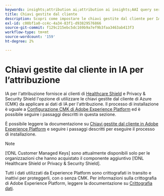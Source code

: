 ```yaml
---
keywords: insights;attribution ai;attribution ai insights;AAI query service;attribution queries;attribution scores; chiavi gestite dal cliente in AAI
title: Chiavi gestite dal cliente
description: Scopri come impostare le chiavi gestite dal cliente per IA per l’attribuzione.
exl-id: c00bf1a0-cc4c-4a34-83f1-d93829576866
source-git-commit: f129c215ebc5dc169b9a7ef9b3faa3463ab413f3
workflow-type: tm+mt
source-wordcount: '159'
ht-degree: 2%

---
```


# Chiavi gestite dal cliente in IA per l’attribuzione

IA per l&#39;attribuzione fornisce ai clienti di [Healthcare Shield](https://www.adobe.com/trust/compliance/hipaa-ready.html) e Privacy &amp; Security Shield l&#39;opzione di utilizzare le chiavi gestite dal cliente di Azure (CMK) da applicare ai dati di IA per l&#39;attribuzione. Il processo di installazione è uguale a [Configurazione CMK di Adobe Experience Platform](../../../landing/governance-privacy-security/customer-managed-keys/overview.md) ed è possibile seguire i passaggi descritti in questa sezione.

È possibile leggere la documentazione su [Chiavi gestite dal cliente in Adobe Experience Platform](../../../landing/governance-privacy-security/encryption.md) e seguire i passaggi descritti per eseguire il processo di installazione.

>[!NOTE]
>
>[!DNL Customer Managed Keys] sono attualmente disponibili solo per le organizzazioni che hanno acquistato il componente aggiuntivo [!DNL Healthcare Shield or Privacy & Security Shield].

Tutti i dati utilizzati da Experience Platform sono crittografati in transito e inattivi per proteggerli, con o senza CMK. Per informazioni sulla crittografia di Adobe Experience Platform, leggere la documentazione su [Crittografia dati](../../../landing/governance-privacy-security/encryption.md).
